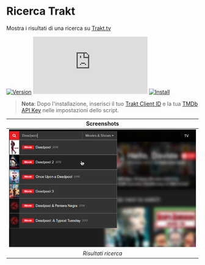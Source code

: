 # Ricerca Trakt

Mostra i risultati di una ricerca su [Trakt.tv][trakt-link]

[![Version][version-badge]][link] [![Size][size-badge]][link] [![Install][install-badge]][download-link]

>**Nota**: Dopo l'installazione, inserisci il tuo [Trakt Client ID][trakt-client-id] e la tua [TMDb API Key][tmdb-api] nelle impostazioni dello script.

|               Screenshots               |
| :-------------------------------------: |
| [![Search Results][screenshot-1]][link] |
|           _Risultati ricerca_           |

[trakt-link]: https://trakt.tv/
[link]: #ricerca-trakt
[trakt-client-id]: https://trakt.tv/oauth/applications/new
[tmdb-api]: https://developers.themoviedb.org/3/

[version-badge]: https://flat.badgen.net/runkit/iFelix18/version/Trakt-Userscripts/trakt-search
[size-badge]: https://flat.badgen.net/badgesize/normal/iFelix18/Trakt-Userscripts/master/userscripts/trakt-search.user.js
[install-badge]: https://flat.badgen.net/badge/install%20directly%20from/GitHub/blue "Clicca qui!"

[download-link]: https://cdn.jsdelivr.net/gh/iFelix18/Trakt-Userscripts@master/userscripts/trakt-search.user.js "Clicca qui!"

[screenshot-1]: https://github.com/iFelix18/Trakt-Userscripts/blob/master/userscripts/docs/screenshots/trakt-search.png?raw=true "Risultati ricerca"

